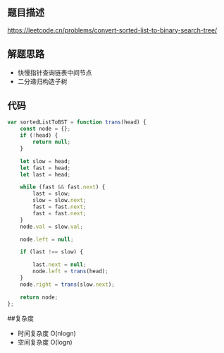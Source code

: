 ## 题目描述
https://leetcode.cn/problems/convert-sorted-list-to-binary-search-tree/
## 解题思路
- 快慢指针查询链表中间节点
- 二分递归构造子树

## 代码
```javascript
var sortedListToBST = function trans(head) {
    const node = {};
    if (!head) {
        return null;
    }

    let slow = head;
    let fast = head;
    let last = head;

    while (fast && fast.next) {
        last = slow;
        slow = slow.next;
        fast = fast.next;
        fast = fast.next;
    }
    node.val = slow.val;

    node.left = null;

    if (last !== slow) {

        last.next = null;
        node.left = trans(head);
    }
    node.right = trans(slow.next);

    return node;
};
```

##复杂度
* 时间复杂度 O(nlogn)
* 空间复杂度 O(logn)
